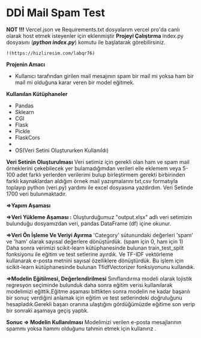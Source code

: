 # DDİ Mail Spam Test 

**NOT !!!** Vercel.json ve Requirements.txt dosyalarım vercel  pro'da canlı olarak host etmek isteyenler için eklenmiştir
**Projeyi Çalıştırma** 
index.py dosyasını (***python index.py***) komutu ile başlatarak  görebilirsiniz.

```
!(https://hizliresim.com/labqr76)
```

**Projenin Amacı** 
 - Kullanıcı tarafından girilen mail mesajının spam bir mail mi yoksa ham bir mail mi olduğuna karar veren bir model eğitmek.
  
**Kullanılan Kütüphaneler**
 - Pandas
 - Sklearn
 - CGI
 - Flask
 - Pickle
 - FlaskCors
 - 
 - OS(Veri Setini Oluştururken Kullanıldı)

**Veri Setinin Oluşturulması**
Veri setimiz için gerekli olan ham ve spam mail örneklerini çekebilecek yer bulamadığımdan  verileri elle eklemem veya 5-100 adet farklı yerlerden verilerimi bulup birleştirmem gerekti birbirinden farklı kaynaklardan aldığım örnek mail yazışmalarını txt,csv formatıyla toplayıp python (veri.py)  yardımı ile excel dosyasına yazdırdım. Veri Setinde 1700 veri bulunmaktadır.

**=>Yapım Aşaması**

**=>Veri Yükleme Aşaması :** 
Oluşturduğumuz "output.xlsx" adlı veri setimizin bulunduğu dosyamızdan veri, pandas DataFrame (df) içine okunur.

**=>Veri Ön İşleme Ve Veriyi Ayırma**
'Category' sütunundaki değerleri 'spam' ve 'ham' olarak sayısal değerlere dönüştürdük. (spam için 0, ham için 1) Daha sonra verimizi scikit-learn kütüphanesinde bulunan train_test_split fonksiyonu ile eğitim ve test setlerine ayırdık. Ve TF-IDF vektörleme kullanarak e-posta metnini sayısal özelliklere dönüştürdük. Bu işlem için scikit-learn kütüphanesinde bulunan TfidfVectorizer fonksiyonunu kullandık.

**=>Modelin Eğitilmesi, Değerlendirilmesi**
Sınıflandırma modeli olarak lojistik regresyon seçiminde bulunduk daha sonra eğitim verisi kullanılarak modelimizi eğittik.Eğitme aşaması bittikten sonra modelin ne kadar başarılı bir sonuç verdiğini anlamak için eğitim ve test setlerindeki doğruluğunu hesapladık.Gerekli başarı oranına ulaştığını gördüğümüzde eğitime son verip bir sonraki aşamaya geçiş yaptık.

**Sonuc => Modelin Kullanılması**
Modelimizi  verilen e-posta mesajlarının spammı yoksa hammı olduğunu  tahmin etmek için kullanırız .




